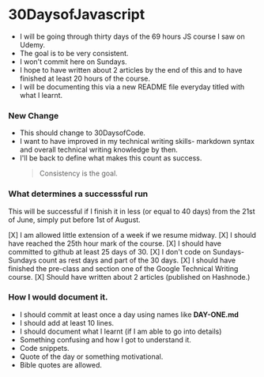 # 30DaysofJavascript

- I will be going through thirty days of the 69 hours JS course I saw on Udemy.
- The goal is to be very consistent.
- I won't commit here on Sundays.
- I hope to have written about 2 articles by the end of this and to have finished at least 20 hours of the course.
- I will be documenting this via a new README file everyday titled with what I learnt.

### New Change

- This should change to 30DaysofCode.
- I want to have improved in my technical writing skills- markdown syntax and overall technical writing knowledge by then.
- I'll be back to define what makes this count as success.
  > Consistency is the goal.

### What determines a successsful run

This will be successful if I finish it in less (or equal to 40 days) from the 21st of June, simply put before 1st of August.

[X] I am allowed little extension of a week if we resume midway.
[X] I should have reached the 25th hour mark of the course.
[X] I should have committed to github at least 25 days of 30.
[X] I don't code on Sundays- Sundays count as rest days and part of the 30 days.
[X] I should have finished the pre-class and section one of the Google Technical Writing course.
[X] Should have written about 2 articles (published on Hashnode.)

### How I would document it.

- I should commit at least once a day using names like **DAY-ONE.md**
- I should add at least 10 lines.
- I should document what I learnt (if I am able to go into details)
- Something confusing and how I got to understand it.
- Code snippets.
- Quote of the day or something motivational.
- Bible quotes are allowed.
